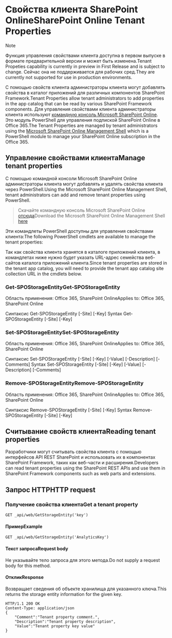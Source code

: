 # <a name="sharepoint-online-tenant-properties"></a><span data-ttu-id="39409-101">Свойства клиента SharePoint Online</span><span class="sxs-lookup"><span data-stu-id="39409-101">SharePoint Online Tenant Properties</span></span>

> [!NOTE]
> <span data-ttu-id="39409-102">Функция управления свойствами клиента доступна в первом выпуске в формате предварительной версии и может быть изменена.</span><span class="sxs-lookup"><span data-stu-id="39409-102">Tenant Propeties capability is currently in preview in First Release and is subject to change.</span></span> <span data-ttu-id="39409-103">Сейчас она не поддерживается для рабочих сред.</span><span class="sxs-lookup"><span data-stu-id="39409-103">They are currently not supported for use in production environments.</span></span>

<span data-ttu-id="39409-104">С помощью свойств клиента администраторы клиента могут добавлять свойства в каталог приложений для различных компонентов SharePoint Framework.</span><span class="sxs-lookup"><span data-stu-id="39409-104">Tenant Properties allow tenant administrators to add properties in the app catalog that can be read by various SharePoint Framework components.</span></span> <span data-ttu-id="39409-105">Для управления свойствами клиента администраторы клиента используют [командную консоль Microsoft SharePoint Online]((https://technet.microsoft.com/ru-RU/library/fp161372.aspx)). Это модуль PowerShell для управления подпиской SharePoint Online в Office 365.</span><span class="sxs-lookup"><span data-stu-id="39409-105">The Tenant Properties are managed by tenant administrators using the [Microsoft SharePoint Online Management Shell]((https://technet.microsoft.com/ru-RU/library/fp161372.aspx)) which is a PowerShell module to manage your SharePoint Online subscription in the Office 365.</span></span>

## <a name="manage-tenant-properties"></a><span data-ttu-id="39409-106">Управление свойствами клиента</span><span class="sxs-lookup"><span data-stu-id="39409-106">Manage tenant properties</span></span>

<span data-ttu-id="39409-107">С помощью командной консоли Microsoft SharePoint Online администраторы клиента могут добавлять и удалять свойства клиента через PowerShell.</span><span class="sxs-lookup"><span data-stu-id="39409-107">Using the Microsoft SharePoint Online Management Shell, tenant administrators can add and remove tenant properties using PowerShell.</span></span> 

> <span data-ttu-id="39409-108">Скачайте командную консоль Microsoft SharePoint Online [отсюда](https://www.microsoft.com/en-us/download/details.aspx?id=35588)</span><span class="sxs-lookup"><span data-stu-id="39409-108">Download the Microsoft SharePoint Online Management Shell [here](https://www.microsoft.com/en-us/download/details.aspx?id=35588)</span></span>

<span data-ttu-id="39409-109">Эти командлеты PowerShell доступны для управления свойствами клиента:</span><span class="sxs-lookup"><span data-stu-id="39409-109">The following PowerShell cmdlets are available to manage the tenant properties:</span></span>

<span data-ttu-id="39409-110">Так как свойства клиента хранятся в каталоге приложений клиента, в командлетах ниже нужно будет указать URL-адрес семейства веб-сайтов каталога приложений клиента.</span><span class="sxs-lookup"><span data-stu-id="39409-110">Since tenant properties are stored in the tenant app catalog, you will need to provide the tenant app catalog site collection URL in the cmdlets below.</span></span>

### <a name="get-spostorageentity"></a><span data-ttu-id="39409-111">Get-SPOStorageEntity</span><span class="sxs-lookup"><span data-stu-id="39409-111">Get-SPOStorageEntity</span></span>
<span data-ttu-id="39409-112">Область применения: Office 365, SharePoint Online</span><span class="sxs-lookup"><span data-stu-id="39409-112">Applies to: Office 365, SharePoint Online</span></span>

<span data-ttu-id="39409-113">Синтаксис Get-SPOStorageEntity [-Site] <AppCatalogSiteURL> [-Key] <String></span><span class="sxs-lookup"><span data-stu-id="39409-113">Syntax Get-SPOStorageEntity [-Site] <AppCatalogSiteURL> [-Key] <String></span></span>

### <a name="set-spostorageentity"></a><span data-ttu-id="39409-114">Set-SPOStorageEntity</span><span class="sxs-lookup"><span data-stu-id="39409-114">Set-SPOStorageEntity</span></span>
<span data-ttu-id="39409-115">Область применения: Office 365, SharePoint Online</span><span class="sxs-lookup"><span data-stu-id="39409-115">Applies to: Office 365, SharePoint Online</span></span>

<span data-ttu-id="39409-116">Синтаксис Set-SPOStorageEntity [-Site] <AppCatalogSiteURL> [-Key] <String> [-Value] <String> [-Description] <String> [-Comments] <String></span><span class="sxs-lookup"><span data-stu-id="39409-116">Syntax Set-SPOStorageEntity [-Site] <AppCatalogSiteURL> [-Key] <String> [-Value] <String> [-Description] <String> [-Comments] <String></span></span>

### <a name="remove-spostorageentity"></a><span data-ttu-id="39409-117">Remove-SPOStorageEntity</span><span class="sxs-lookup"><span data-stu-id="39409-117">Remove-SPOStorageEntity</span></span>
<span data-ttu-id="39409-118">Область применения: Office 365, SharePoint Online</span><span class="sxs-lookup"><span data-stu-id="39409-118">Applies to: Office 365, SharePoint Online</span></span>

<span data-ttu-id="39409-119">Синтаксис Remove-SPOStorageEntity [-Site] <AppCatalogSiteURL> [-Key] <String></span><span class="sxs-lookup"><span data-stu-id="39409-119">Syntax Remove-SPOStorageEntity [-Site] <AppCatalogSiteURL> [-Key] <String></span></span>

## <a name="reading-tenant-properties"></a><span data-ttu-id="39409-120">Считывание свойств клиента</span><span class="sxs-lookup"><span data-stu-id="39409-120">Reading tenant properties</span></span>

<span data-ttu-id="39409-121">Разработчики могут считывать свойства клиента с помощью интерфейсов API REST SharePoint и использовать их в компонентах SharePoint Framework, таких как веб-части и расширения.</span><span class="sxs-lookup"><span data-stu-id="39409-121">Developers can read tenant properties using the SharePoint REST APIs and use them in SharePoint Framework components such as web parts and extensions.</span></span>

## <a name="http-request"></a><span data-ttu-id="39409-122">Запрос HTTP</span><span class="sxs-lookup"><span data-stu-id="39409-122">HTTP request</span></span>

### <a name="get-a-tenant-property"></a><span data-ttu-id="39409-123">Получение свойства клиента</span><span class="sxs-lookup"><span data-stu-id="39409-123">Get a tenant property</span></span>

```text
GET _api/web/GetStorageEntity('key')
```

#### <a name="example"></a><span data-ttu-id="39409-124">Пример</span><span class="sxs-lookup"><span data-stu-id="39409-124">Example</span></span>

```text
GET _api/web/GetStorageEntity('AnalyticsKey')
```

#### <a name="request-body"></a><span data-ttu-id="39409-125">Текст запроса</span><span class="sxs-lookup"><span data-stu-id="39409-125">Request body</span></span>

<span data-ttu-id="39409-126">Не указывайте тело запроса для этого метода.</span><span class="sxs-lookup"><span data-stu-id="39409-126">Do not supply a request body for this method.</span></span>

#### <a name="response"></a><span data-ttu-id="39409-127">Отклик</span><span class="sxs-lookup"><span data-stu-id="39409-127">Response</span></span>

<span data-ttu-id="39409-128">Возвращает сведения об объекте хранилища для указанного ключа.</span><span class="sxs-lookup"><span data-stu-id="39409-128">This returns the storage entity information for the given key.</span></span>

```text
HTTP/1.1 200 OK
Content-Type: application/json
{
    "Comment":"Tenant property comment.",
    "Description":"Tenant property description",
    "Value":"Tenant property key value"
}
```
